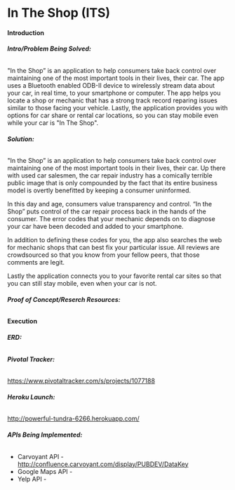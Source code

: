 # In The Shop (ITS)

#### Introduction ####
###### **_Intro/Problem Being Solved:_** 

"In the Shop” is an application to help consumers take back control over maintaining one of the most important tools in their lives, their car. The app uses a Bluetooth enabled ODB-II device to wirelessly stream data about your car, in real time, to your smartphone or computer. The app helps you locate a shop or mechanic that has a strong track record reparing issues similar to those facing your vehicle. Lastly, the application provides you with options for car share or rental car locations, so you can stay mobile even while your car is "In The Shop".

###### **_Solution:_** 

"In the Shop” is an application to help consumers take back control over maintaining one of the most important tools in their lives, their car. Up there with used car salesmen, the car repair industry has a comically terrible public image that is only compounded by the fact that its entire business model is overtly benefitted by keeping a consumer uninformed.

In this day and age, consumers value transparency and control. “In the Shop” puts control of the car repair process back in the hands of the consumer.  The error codes that your mechanic depends on to diagnose your car have been decoded and added to your smartphone. 

In addition to defining these codes for you, the app also searches the web for mechanic shops that can best fix your particular issue. All reviews are crowdsourced so that you know from your fellow peers, that those comments are legit.

Lastly the application connects you to your favorite rental car sites so that you can still stay mobile, even when your car is not. 

###### **_Proof of Concept/Reserch Resources:_**


#### Execution ####
###### **_ERD:_**


###### **_Pivotal Tracker:_** 
https://www.pivotaltracker.com/s/projects/1077188

###### **_Heroku Launch:_**
http://powerful-tundra-6266.herokuapp.com/


###### **_APIs Being Implemented:_**
+ Carvoyant API - http://confluence.carvoyant.com/display/PUBDEV/DataKey
+ Google Maps API - 
+ Yelp API -
